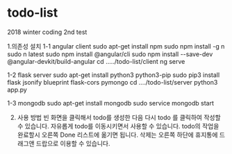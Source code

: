 # todo-list
2018 winter coding 2nd test

1.의존성 설치
1-1 angular client
sudo apt-get install npm
sudo npm install -g n
sudo n latest
sudo npm install @angular/cli
sudo npm install --save-dev @angular-devkit/build-angular
cd ...../todo-list/client
ng serve

1-2 flask server
sudo apt-get install python3 python3-pip
sudo pip3 install flask jsonify blueprint flask-cors pymongo
cd ..../todo-list/server
python3 app.py

1-3 mongodb
sudo apt-get install mongodb
sudo service mongodb start

2. 사용 방법
빈 화면을 클릭해서 todo를 생성한 다음 다시 todo 를 클릭하여 작성할수 있습니다.
자유롭게 todo를 이동시키면서 사용할 수 있습니다.
todo의 작업을 완료할시 오른쪽 Done 리스트에 옮기면 됩니다.
삭제는 오른쪽 하단에 휴지통에 드래그앤 드랍으로 이용할 수 있습니다.
